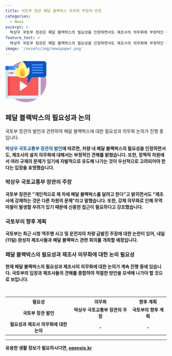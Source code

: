```yaml
---
title: 국토부 장관 페달 블랙박스 의무화 부정적 반응
categories:
  - News
excerpt: >
  박상우 국토부 장관은 페달 블랙박스의 필요성을 인정하면서도 제조사의 의무화에 부정적인 견해를 피력했습니다. 그는 개인 차량에 설치할 예정이지만, 강제화는 무역 문제를 야기할 수 있다며 자발적 유도가 우선이라고 강조했습니다. 또한, 시청 역주행 사고와 관련하여 내일 완성차 제조사들과 회의를 갖기로 했습니다.
feature_text: >
  박상우 국토부 장관은 페달 블랙박스의 필요성을 인정하면서도 제조사의 의무화에 부정적인 견해를 피력했습니다. 그는 개인 차량에 설치할 예정이지만, 강제화는 무역 문제를 야기할 수 있다며 자발적 유도가 우선이라고 강조했습니다. 또한, 시청 역주행 사고와 관련하여 내일 완성차 제조사들과 회의를 갖기로 했습니다.
image: '/assets/img/newspaper.png'
---
```


<p><img src="/assets/img/news.png" alt="rentncar 속보" /></p>

<h2 data-ke-size="size26">페달 블랙박스의 필요성과 논의</h2>

<p>국토부 장관의 발언과 관련하여 페달 블랙박스에 대한 필요성과 의무화 논의가 진행 중입니다.</p>

<p data-ke-size="size16"><b><span style="color: #1a5490;">박상우 국토교통부 장관의 발언</span><b>에 따르면, 차량 내 페달 블랙박스의 필요성을 인정하면서도, 제조사의 설치 의무화에 대해서는 부정적인 견해를 밝혔습니다. 또한, 정책적 차원에서 여러 규제의 문제가 있기에 자발적으로 유도해 나가는 것이 우선적으로 고려되어야 한다는 입장을 표명했습니다.</p>

<h3>박상우 국토교통부 장관의 주장</h3>

<p>국토부 장관은 "개인적으로 제 차에 페달 블랙박스를 달려고 한다"고 밝히면서도 "제조사에 강제하는 것은 다른 차원의 문제"라고 말했습니다. 또한, 강제 의무화로 인해 무역 마찰이 발생할 우려가 있기 때문에 신중한 접근이 필요하다고 강조했습니다.</p>

<h3>국토부의 향후 계획</h3>

<p>국토부는 최근 시청 역주행 사고 및 운전자의 차량 급발진 주장에 대한 논란이 있어, 내일(11일) 완성차 제조사들과 페달 블랙박스 관련 회의를 개최할 예정입니다.</p>

<h3>페달 블랙박스의 필요성과 제조사 의무화에 대한 논의 필요성</h3>

<p>현재 페달 블랙박스의 필요성과 제조사의 의무화에 대한 논의가 계속 진행 중에 있습니다. 국토부의 입장과 제조사들의 견해를 종합하여 적절한 방안을 모색해 나가야 할 것으로 보입니다.</p>

<p data-ke-size="size16">&nbsp;</p>

<table>
    <tr>
        <th style="text-align: center; height: 17px;"><b>필요성</b></th>
        <th style="text-align: center; height: 17px;"><b>의무화</b></th>
        <th style="text-align: center; height: 17px;"><b>향후 계획</b></th>
    </tr>
    <tr>
        <td style="text-align: center; height: 17px;">국토부 장관 발언</td>
        <td style="text-align: center; height: 17px;">박상우 국토교통부 장관의 주장</td>
        <td style="text-align: center; height: 17px;">국토부의 향후 계획</td>
    </tr>
    <tr>
        <td style="text-align: center; height: 17px;">필요성과 제조사 의무화에 대한 논의</td>
        <td style="text-align: center; height: 17px;">-</td>
        <td style="text-align: center; height: 17px;">-</td>
    </tr>
</table>

<p><hr></p>
유용한 생활 정보가 필요하시다면, <a href="https://opensis.kr" rel="dofollow">opensis.kr</a>


